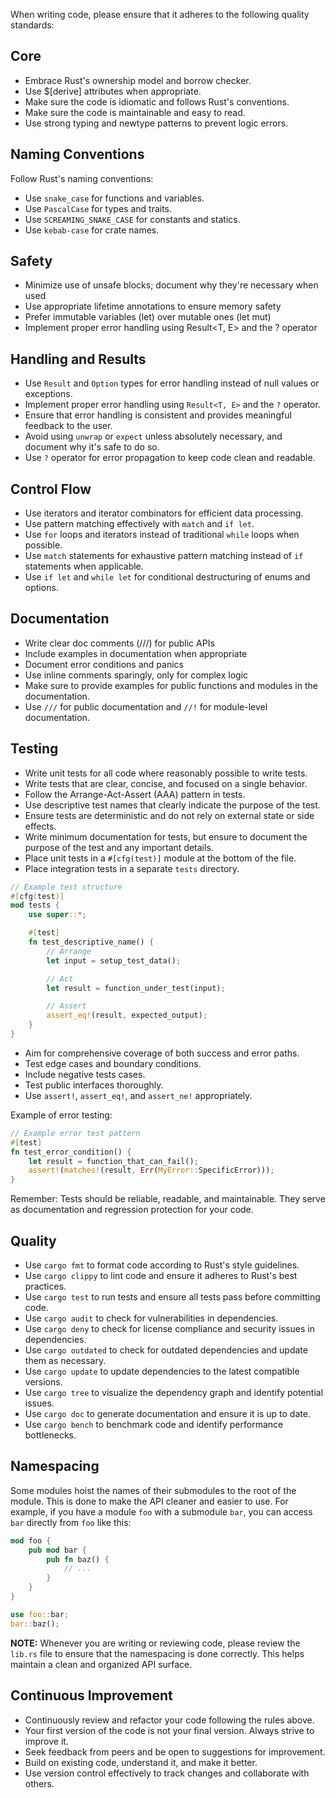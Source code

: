 When writing code, please ensure that it adheres to the following quality standards:

## Core

- Embrace Rust's ownership model and borrow checker.
- Use $[derive] attributes when appropriate.
- Make sure the code is idiomatic and follows Rust's conventions.
- Make sure the code is maintainable and easy to read.
- Use strong typing and newtype patterns to prevent logic errors.

## Naming Conventions

Follow Rust's naming conventions:

- Use `snake_case` for functions and variables.
- Use `PascalCase` for types and traits.
- Use `SCREAMING_SNAKE_CASE` for constants and statics.
- Use `kebab-case` for crate names.

## Safety

- Minimize use of unsafe blocks; document why they're necessary when used
- Use appropriate lifetime annotations to ensure memory safety
- Prefer immutable variables (let) over mutable ones (let mut)
- Implement proper error handling using Result<T, E> and the ? operator

## Handling and Results

- Use `Result` and `Option` types for error handling instead of null values or exceptions.
- Implement proper error handling using `Result<T, E>` and the `?` operator.
- Ensure that error handling is consistent and provides meaningful feedback to the user.
- Avoid using `unwrap` or `expect` unless absolutely necessary, and document why it's safe to do so.
- Use `?` operator for error propagation to keep code clean and readable.

## Control Flow

- Use iterators and iterator combinators for efficient data processing.
- Use pattern matching effectively with `match` and `if let`.
- Use `for` loops and iterators instead of traditional `while` loops when possible.
- Use `match` statements for exhaustive pattern matching instead of `if` statements when applicable.
- Use `if let` and `while let` for conditional destructuring of enums and options.

## Documentation

- Write clear doc comments (///) for public APIs
- Include examples in documentation when appropriate
- Document error conditions and panics
- Use inline comments sparingly, only for complex logic
- Make sure to provide examples for public functions and modules in the documentation.
- Use `///` for public documentation and `//!` for module-level documentation.

## Testing

- Write unit tests for all code where reasonably possible to write tests.
- Write tests that are clear, concise, and focused on a single behavior.
- Follow the Arrange-Act-Assert (AAA) pattern in tests.
- Use descriptive test names that clearly indicate the purpose of the test.
- Ensure tests are deterministic and do not rely on external state or side effects.
- Write minimum documentation for tests, but ensure to document the purpose of the test and any important details.
- Place unit tests in a `#[cfg(test)]` module at the bottom of the file.
- Place integration tests in a separate `tests` directory.

```rust
// Example test structure
#[cfg(test)]
mod tests {
    use super::*;

    #[test]
    fn test_descriptive_name() {
        // Arrange
        let input = setup_test_data();

        // Act
        let result = function_under_test(input);

        // Assert
        assert_eq!(result, expected_output);
    }
}
```

- Aim for comprehensive coverage of both success and error paths.
- Test edge cases and boundary conditions.
- Include negative tests cases.
- Test public interfaces thoroughly.
- Use `assert!`, `assert_eq!`, and `assert_ne!` appropriately.

Example of error testing:

```rust
// Example error test pattern
#[test]
fn test_error_condition() {
    let result = function_that_can_fail();
    assert!(matches!(result, Err(MyError::SpecificError)));
}
```

Remember: Tests should be reliable, readable, and maintainable. They serve as documentation and regression protection for your code.

## Quality

- Use `cargo fmt` to format code according to Rust's style guidelines.
- Use `cargo clippy` to lint code and ensure it adheres to Rust's best practices.
- Use `cargo test` to run tests and ensure all tests pass before committing code.
- Use `cargo audit` to check for vulnerabilities in dependencies.
- Use `cargo deny` to check for license compliance and security issues in dependencies.
- Use `cargo outdated` to check for outdated dependencies and update them as necessary.
- Use `cargo update` to update dependencies to the latest compatible versions.
- Use `cargo tree` to visualize the dependency graph and identify potential issues.
- Use `cargo doc` to generate documentation and ensure it is up to date.
- Use `cargo bench` to benchmark code and identify performance bottlenecks.

## Namespacing

Some modules hoist the names of their submodules to the root of the module. This is done to make the API cleaner and easier to use. For example, if you have a module `foo` with a submodule `bar`, you can access `bar` directly from `foo` like this:

```rust
mod foo {
    pub mod bar {
        pub fn baz() {
            // ...
        }
    }
}

use foo::bar;
bar::baz();
```

**NOTE:** Whenever you are writing or reviewing code, please review the `lib.rs` file to ensure that the namespacing is done correctly. This helps maintain a clean and organized API surface.

## Continuous Improvement

- Continuously review and refactor your code following the rules above.
- Your first version of the code is not your final version. Always strive to improve it.
- Seek feedback from peers and be open to suggestions for improvement.
- Build on existing code, understand it, and make it better.
- Use version control effectively to track changes and collaborate with others.
